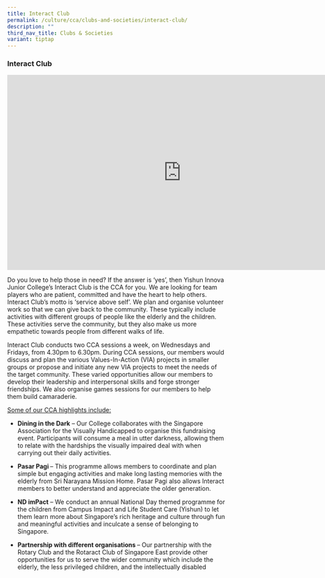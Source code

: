 ```yaml
---
title: Interact Club
permalink: /culture/cca/clubs-and-societies/interact-club/
description: ""
third_nav_title: Clubs & Societies
variant: tiptap
---
```

<h3><strong>Interact Club</strong></h3><div class="iframe-wrapper"><iframe height="450" width="800" allowfullscreen="true" frameborder="0" src="https://www.youtube.com/embed/5YVvH3bUj8M"></iframe></div><p>Do you love to help those in need? If the answer is ‘yes’, then Yishun Innova Junior College’s Interact Club is the CCA for you. We are looking for team players who are patient, committed and have the heart to help others. Interact Club’s motto is ‘service above self’. We plan and organise volunteer work so that we can give back to the community. These typically include activities with different groups of people like the elderly and the children. These activities serve the community, but they also make us more empathetic towards people from different walks of life. </p><p>Interact Club conducts two CCA sessions a week, on Wednesdays and Fridays, from 4.30pm to 6.30pm. During CCA sessions, our members would discuss and plan the various Values-In-Action (VIA) projects in smaller groups or propose and initiate any new VIA projects to meet the needs of the target community. These varied opportunities allow our members to develop their leadership and interpersonal skills and forge stronger friendships. We also organise games sessions for our members to help them build camaraderie. </p><p><u>Some of our CCA highlights include: </u></p><ul data-tight="true" class="tight"><li><p><strong>Dining in the Dark</strong> – Our College collaborates with the Singapore Association for the Visually Handicapped to organise this fundraising event. Participants will consume a meal in utter darkness, allowing them to relate with the hardships the visually impaired deal with when carrying out their daily activities. </p></li><li><p><strong>Pasar Pagi </strong>– This programme allows members to coordinate and plan simple but engaging activities and make long lasting memories with the elderly from Sri Narayana Mission Home. Pasar Pagi also allows Interact members to better understand and appreciate the older generation. </p></li><li><p><strong>ND imPact</strong> – We conduct an annual National Day themed programme for the children from Campus Impact and Life Student Care (Yishun) to let them learn more about Singapore’s rich heritage and culture through fun and meaningful activities and inculcate a sense of belonging to Singapore. </p></li><li><p><strong>Partnership with different organisations </strong>– Our partnership with the Rotary Club and the Rotaract Club of Singapore East provide other opportunities for us to serve the wider community which include the elderly, the less privileged children, and the intellectually disabled</p></li></ul><p></p>